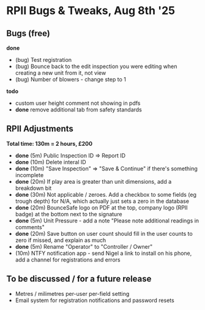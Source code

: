 # RPII Bugs & Tweaks, Aug 8th '25

## Bugs (free)

**done**

- (bug) Test registration
- (bug) Bounce back to the edit inspection you were editing when creating a new unit from it, not view
- (bug) Number of blowers - change step to 1

**todo**

- custom user height comment not showing in pdfs
- **done** remove additional tab from safety standards

## RPII Adjustments

**Total time: 130m = 2 hours, £200**

- **done** (5m) Public Inspection ID => Report ID
- **done** (10m) Delete interal ID
- **done** (10m) "Save Inspection" => "Save & Continue" if there's something incomplete
- **done** (20m) If play area is greater than unit dimensions, add a breakdown bit
- **done** (30m) Not applicable / zeroes. Add a checkbox to some fields (eg trough depth) for N/A, which actually just sets a zero in the database
- **done** (20m) BounceSafe logo on PDF at the top, company logo (RPII badge) at the bottom next to the signature
- **done** (5m) Unit Pressure - add a note "Please note additional readings in comments"
- **done** (20m) Save button on user count should fill in the user counts to zero if missed, and explain as much
- **done** (5m) Rename "Operator" to "Controller / Owner"
- (10m) NTFY notification app - send Nigel a link to install on his phone, add a channel for registrations and errors

## To be discussed / for a future release

- Metres / milimetres per-user per-field setting
- Email system for registration notifications and password resets
